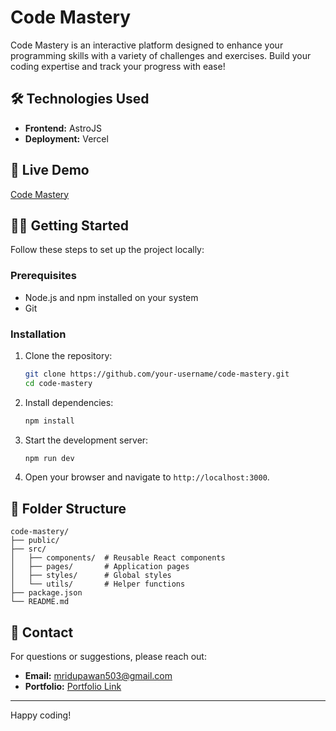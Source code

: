 # Code Mastery

Code Mastery is an interactive platform designed to enhance your programming skills with a variety of challenges and exercises. Build your coding expertise and track your progress with ease!

## 🛠️ Technologies Used

- **Frontend:** AstroJS
- **Deployment:** Vercel

## 🚀 Live Demo

[Code Mastery](https://code-mastery.vercel.app/)

## 🧑‍💻 Getting Started

Follow these steps to set up the project locally:

### Prerequisites

- Node.js and npm installed on your system
- Git

### Installation

1. Clone the repository:
   ```bash
   git clone https://github.com/your-username/code-mastery.git
   cd code-mastery
   ```

2. Install dependencies:
   ```bash
   npm install
   ```

3. Start the development server:
   ```bash
   npm run dev
   ```

4. Open your browser and navigate to `http://localhost:3000`.

## 📂 Folder Structure

```
code-mastery/
├── public/
├── src/
│   ├── components/  # Reusable React components
│   ├── pages/       # Application pages
│   ├── styles/      # Global styles
│   └── utils/       # Helper functions
├── package.json
└── README.md
```

## 📧 Contact

For questions or suggestions, please reach out:

- **Email:** [mridupawan503@gmail.com](mailto:mridupawan503@gmail.com)
- **Portfolio:** [Portfolio Link](https://mridupawan-portfolio.vercel.app/)

---

Happy coding!
